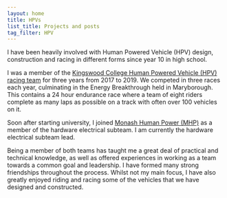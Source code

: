 ```yaml
---
layout: home
title: HPVs
list_title: Projects and posts
tag_filter: HPV
---
```


I have been heavily involved with Human Powered Vehicle (HPV) design, construction and racing in different forms since year 10 in high school.

I was a member of the [Kingswood College Human Powered Vehicle (HPV) racing team](https://www.youtube.com/@kingswoodevoracing66) for three years from 2017 to 2019. We competed in three races each year, culminating in the Energy Breakthrough held in Maryborough. This contains a 24 hour endurance race where a team of eight riders complete as many laps as possible on a track with often over 100 vehicles on it.

Soon after starting university, I joined [Monash Human Power (MHP)](https://monashhumanpower.org/) as a member of the hardware electrical subteam. I am currently the hardware electrical subteam lead.

Being a member of both teams has taught me a great deal of practical and technical knowledge, as well as offered experiences in working as a team towards a common goal and leadership. I have formed many strong friendships throughout the process. Whilst not my main focus, I have also greatly enjoyed riding and racing some of the vehicles that we have designed and constructed.